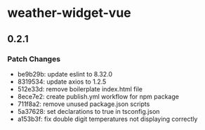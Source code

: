 # weather-widget-vue

## 0.2.1

### Patch Changes

- be9b29b: update eslint to 8.32.0
- 8319534: update axios to 1.2.5
- 512e33d: remove boilerplate index.html file
- 8ece7e2: create publish.yml workflow for npm package
- 711f8a2: remove unused package.json scripts
- 5a37628: set declarations to true in tsconfig.json
- a153b3f: fix double digit temperatures not displaying correctly
